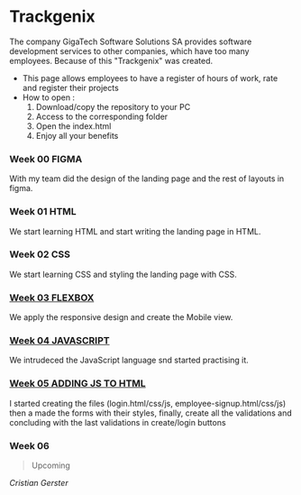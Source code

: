 # Trackgenix
The company GigaTech Software Solutions SA provides software development services to other companies, which have too many employees. Because of this "Trackgenix" was created.
- This page allows employees to have a register of hours of work, rate and register their projects
- How to open :
    1. Download/copy the repository to your PC
    2. Access to the corresponding folder
    3. Open the index.html
    4. Enjoy all your benefits



### Week 00 FIGMA
With my team did the design of the landing page and the rest of layouts in figma.
### Week 01 HTML
We start learning HTML and start writing the landing page in HTML.
### Week 02 CSS
We start learning CSS and styling the landing page with CSS.
### [Week 03 FLEXBOX](https://prodiggy-vinilos.github.io/BaSP-A2022-Etapa-1/Semana-03/index.html)
We apply the responsive design and create the Mobile view.
### [Week 04 JAVASCRIPT](https://prodiggy-vinilos.github.io/BaSP-A2022-Etapa-1/Semana-04/index.html)
We intrudeced the JavaScript language snd started practising it.
### [Week 05 ADDING JS TO HTML](https://prodiggy-vinilos.github.io/BaSP-A2022-Etapa-1/Semana-06/views/index.html)
I started creating the files (login.html/css/js, employee-signup.html/css/js) then a made the forms with their styles, finally, create all the validations and concluding with the last validations in create/login buttons
### Week 06
> Upcoming

_Cristian Gerster_
